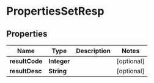 

# PropertiesSetResp


## Properties

| Name | Type | Description | Notes |
|------------ | ------------- | ------------- | -------------|
|**resultCode** | **Integer** |  |  [optional] |
|**resultDesc** | **String** |  |  [optional] |



